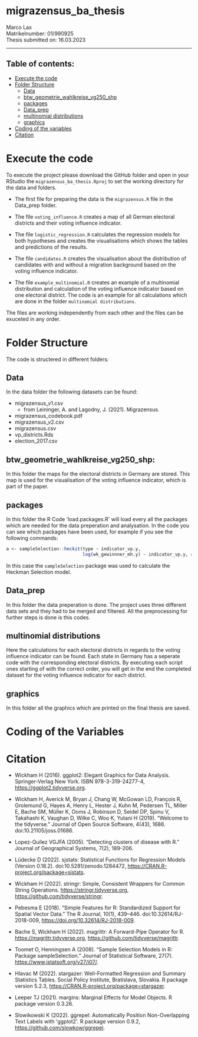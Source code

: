 # migrazensus_ba_thesis

<p> Marco Lax <br>
Matrikelnumber: 01/990925 <br>
Thesis submitted on: 16.03.2023 </p>

---

## Table of contents:

- [Execute the code](#execute-the-code)
- [Folder Structure](#folder-structure)
    - [Data](#data)
    - [btw_geometrie_wahlkreise_vg250_shp](#btw_geometrie_wahlkreise_vg250_shp)
    - [packages](#packages)
    - [Data_prep](#data_prep)
    - [multinomial distributions](#multinomial-distributions)
    - [graphics](#graphics)
- [Coding of the variables](#coding-of-the-variables)
- [Citation](#citation)

# Execute the code

To execute the project please download the GitHub folder and open in your RStudio the ```migrazensus_ba_thesis.Rproj``` to set the working directory for the data and folders.

- The first file for preparing the data is the ```migrazensus.R``` file in the Data_prep folder.

- The file ```voting_influence.R``` creates a map of all German electoral districts and their voting influence indicator.

- The file ```logistic_regression.R``` calculates the regression models for both hypotheses and creates the visualisations which shows the tables and predictions of the results.

- The file ```candidates.R``` creates the visualisation about the distribution of candidates with and without a migration background based on the voting influence indicator.

- The file ```example_multinomial.R``` creates an example of a multinomial distribution and calculation of the voting influence indicator based on one electoral district. The code is an example for all calculations which are done in the folder ```multinomial distributions```. 

The files are working independently from each other and the files can be exuceted in any order.

# Folder Structure

The code is structered in different folders:

## Data

In the data folder the following datasets can be found:

- migrazensus_v1.csv
    - from Leininger, A. and Lagodny, J. (2021). Migrazensus.
- migrazensus_codebook.pdf
- migrazensus_v2.csv
- migrazensus.csv
- vp_districts.Rds
- election_2017.csv

## btw_geometrie_wahlkreise_vg250_shp:

In this folder the maps for the electoral districts in Germany are stored. This map is used for the visualisation of the voting influence indicator, which is part of the paper.

## packages

In this folder the R Code 'load.packages.R' will load every all the packages which are needed for the data preperation and analysation. In the code you can see which packages have been used, for example if you see the following commands:

```R
a <- sampleSelection::heckit(type ~ indicator_vp.y,
                             log(wk_gewinnner_mh.y) ~ indicator_vp.y, data=candidates_all)
```
In this case the ```sampleSelection``` package was used to calculate the Heckman Selection model.

## Data_prep

In this folder the data preperation is done. The project uses three different data sets and they had to be merged and filtered. All the preprocessing for further steps is done is this codes.

## multinomial distributions

Here the calculations for each electoral districts in regards to the voting influence indicator can be found. Each state in Germany has a seperate code with the corresponding electoral districts. By executing each script ones starting of with the correct order, you will get in the end the completed dataset for the voting influence indicator for each district.

## graphics

In this folder all the graphics which are printed on the final thesis are saved.

# Coding of the Variables

# Citation

- Wickham H (2016). ggplot2: Elegant Graphics for Data Analysis. Springer-Verlag New York. ISBN 978-3-319-24277-4, https://ggplot2.tidyverse.org.

- Wickham H, Averick M, Bryan J, Chang W, McGowan LD, François R, Grolemund G, Hayes A, Henry L, Hester J, Kuhn M, Pedersen TL, Miller E, Bache SM, Müller K, Ooms J, Robinson D, Seidel DP, Spinu V, Takahashi K, Vaughan D, Wilke C, Woo K, Yutani H (2019). “Welcome to the tidyverse.” Journal of Open Source Software, 4(43), 1686. doi:10.21105/joss.01686.

- Lopez-Quílez VGJFA (2005). “Detecting clusters of disease with R.” Journal of Geographical Systems, 7(2), 189-206.

- Lüdecke D (2022). sjstats: Statistical Functions for Regression Models (Version 0.18.2). doi:10.5281/zenodo.1284472, https://CRAN.R-project.org/package=sjstats.

- Wickham H (2022). stringr: Simple, Consistent Wrappers for Common String Operations. https://stringr.tidyverse.org, https://github.com/tidyverse/stringr.

- Pebesma E (2018). “Simple Features for R: Standardized Support for Spatial Vector Data.” The R Journal, 10(1), 439–446. doi:10.32614/RJ-2018-009, https://doi.org/10.32614/RJ-2018-009.

- Bache S, Wickham H (2022). magrittr: A Forward-Pipe Operator for R. https://magrittr.tidyverse.org, https://github.com/tidyverse/magrittr.

- Toomet O, Henningsen A (2008). “Sample Selection Models in R: Package sampleSelection.” Journal of Statistical Software, 27(7). https://www.jstatsoft.org/v27/i07/.

- Hlavac M (2022). stargazer: Well-Formatted Regression and Summary Statistics Tables. Social Policy Institute, Bratislava, Slovakia. R package version 5.2.3, https://CRAN.R-project.org/package=stargazer.

- Leeper TJ (2021). margins: Marginal Effects for Model Objects. R package version 0.3.26.

- Slowikowski K (2022). ggrepel: Automatically Position Non-Overlapping Text Labels with 'ggplot2'. R package version 0.9.2, https://github.com/slowkow/ggrepel.